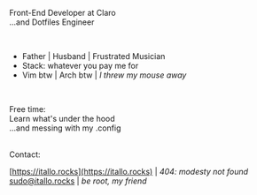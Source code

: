 Front-End Developer at Claro <br>
...and Dotfiles Engineer

<br>

- Father | Husband | Frustrated Musician
- Stack: whatever you pay me for
- Vim btw | Arch btw | *I threw my mouse away*

<br>

Free time: <br>
Learn what's under the hood <br>
...and messing with my .config

<br>
Contact: <br>

[https://itallo.rocks](https://itallo.rocks) | *404: modesty not found* <br>
[sudo@itallo.rocks](mailto:sudo@itallo.rocks) | *be root, my friend*
